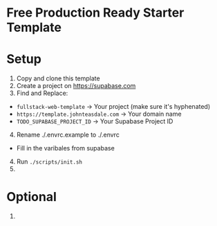 # Free Production Ready Starter Template

# Setup

1. Copy and clone this template
2. Create a project on https://supabase.com
3. Find and Replace:
  - `fullstack-web-template` -> Your project (make sure it's hyphenated)
  - `https://template.johnteasdale.com` -> Your domain name
  - `TODO_SUPABASE_PROJECT_ID` -> Your Supabase Project ID
4. Rename ./.envrc.example to ./.envrc
  - Fill in the varibales from supabase
4. Run `./scripts/init.sh`
5. 


# Optional

1. 
